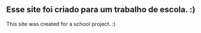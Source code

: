 Esse site foi criado para um trabalho de escola. :)
-
This site was created for a school project. :)
